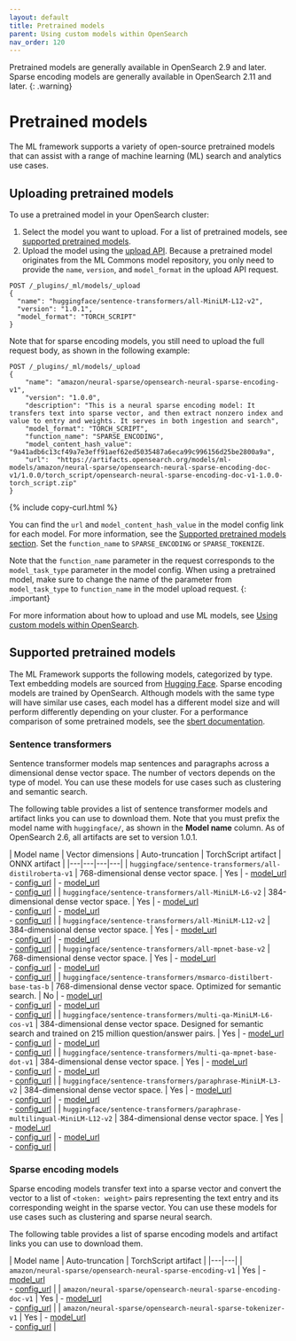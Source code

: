 ```yaml
---
layout: default
title: Pretrained models
parent: Using custom models within OpenSearch
nav_order: 120
---
```


Pretrained models are generally available in OpenSearch 2.9 and later. 
Sparse encoding models are generally available in OpenSearch 2.11 and later. 
{: .warning}

# Pretrained models

The ML framework supports a variety of open-source pretrained models that can assist with a range of machine learning (ML) search and analytics use cases. 

## Uploading pretrained models

To use a pretrained model in your OpenSearch cluster:

1. Select the model you want to upload. For a list of pretrained models, see [supported pretrained models](#supported-pretrained-models).
2. Upload the model using the [upload API]({{site.url}}{{site.baseurl}}/ml-commons-plugin/model-serving-framework#upload-model-to-opensearch). Because a pretrained model originates from the ML Commons model repository, you only need to provide the `name`, `version`, and `model_format` in the upload API request.  

```
POST /_plugins/_ml/models/_upload
{
  "name": "huggingface/sentence-transformers/all-MiniLM-L12-v2",
  "version": "1.0.1",
  "model_format": "TORCH_SCRIPT"
}
```

Note that for sparse encoding models, you still need to upload the full request body, as shown in the following example: 

```
POST /_plugins/_ml/models/_upload
{
    "name": "amazon/neural-sparse/opensearch-neural-sparse-encoding-v1",
    "version": "1.0.0",
    "description": "This is a neural sparse encoding model: It transfers text into sparse vector, and then extract nonzero index and value to entry and weights. It serves in both ingestion and search",
    "model_format": "TORCH_SCRIPT",
    "function_name": "SPARSE_ENCODING",
    "model_content_hash_value": "9a41adb6c13cf49a7e3eff91aef62ed5035487a6eca99c996156d25be2800a9a",
    "url":  "https://artifacts.opensearch.org/models/ml-models/amazon/neural-sparse/opensearch-neural-sparse-encoding-doc-v1/1.0.0/torch_script/opensearch-neural-sparse-encoding-doc-v1-1.0.0-torch_script.zip"
}
```
{% include copy-curl.html %}

You can find the `url` and `model_content_hash_value` in the model config link for each model. For more information, see the [Supported pretrained models section](#supported-pretrained-models). Set the `function_name` to `SPARSE_ENCODING` or `SPARSE_TOKENIZE`. 

Note that the `function_name` parameter in the request corresponds to the `model_task_type` parameter in the model config. When using a pretrained model, make sure to change the name of the parameter from `model_task_type` to `function_name` in the model upload request.
{: .important}

For more information about how to upload and use ML models, see [Using custom models within OpenSearch]({{site.url}}{{site.baseurl}}/ml-commons-plugin/model-serving-framework/).

## Supported pretrained models

The ML Framework supports the following models, categorized by type. Text embedding models are sourced from [Hugging Face](https://huggingface.co/). Sparse encoding models are trained by OpenSearch. Although models with the same type will have similar use cases, each model has a different model size and will perform differently depending on your cluster. For a performance comparison of some pretrained models, see the [sbert documentation](https://www.sbert.net/docs/pretrained_models.html#model-overview).


### Sentence transformers

Sentence transformer models map sentences and paragraphs across a dimensional dense vector space. The number of vectors depends on the type of model. You can use these models for use cases such as clustering and semantic search.

The following table provides a list of sentence transformer models and artifact links you can use to download them. Note that you must prefix the model name with `huggingface/`, as shown in the **Model name** column. As of OpenSearch 2.6, all artifacts are set to version 1.0.1.

| Model name | Vector dimensions | Auto-truncation | TorchScript artifact | ONNX artifact |
|---|---|---|---|
| `huggingface/sentence-transformers/all-distilroberta-v1` | 768-dimensional dense vector space. | Yes | - [model_url](https://artifacts.opensearch.org/models/ml-models/huggingface/sentence-transformers/all-distilroberta-v1/1.0.1/torch_script/sentence-transformers_all-distilroberta-v1-1.0.1-torch_script.zip)<br>- [config_url](https://artifacts.opensearch.org/models/ml-models/huggingface/sentence-transformers/all-distilroberta-v1/1.0.1/torch_script/config.json) | - [model_url](https://artifacts.opensearch.org/models/ml-models/huggingface/sentence-transformers/all-distilroberta-v1/1.0.1/onnx/sentence-transformers_all-distilroberta-v1-1.0.1-onnx.zip)<br>- [config_url](https://artifacts.opensearch.org/models/ml-models/huggingface/sentence-transformers/all-distilroberta-v1/1.0.1/onnx/config.json) |
| `huggingface/sentence-transformers/all-MiniLM-L6-v2` | 384-dimensional dense vector space.  | Yes | - [model_url](https://artifacts.opensearch.org/models/ml-models/huggingface/sentence-transformers/all-MiniLM-L6-v2/1.0.1/torch_script/sentence-transformers_all-MiniLM-L6-v2-1.0.1-torch_script.zip)<br>- [config_url](https://artifacts.opensearch.org/models/ml-models/huggingface/sentence-transformers/all-MiniLM-L6-v2/1.0.1/torch_script/config.json) | - [model_url](https://artifacts.opensearch.org/models/ml-models/huggingface/sentence-transformers/all-MiniLM-L6-v2/1.0.1/onnx/sentence-transformers_all-MiniLM-L6-v2-1.0.1-onnx.zip)<br>- [config_url](https://artifacts.opensearch.org/models/ml-models/huggingface/sentence-transformers/all-MiniLM-L6-v2/1.0.1/onnx/config.json) |
| `huggingface/sentence-transformers/all-MiniLM-L12-v2` | 384-dimensional dense vector space. | Yes | - [model_url](https://artifacts.opensearch.org/models/ml-models/huggingface/sentence-transformers/all-MiniLM-L12-v2/1.0.1/torch_script/sentence-transformers_all-MiniLM-L12-v2-1.0.1-torch_script.zip)<br>- [config_url](https://artifacts.opensearch.org/models/ml-models/huggingface/sentence-transformers/all-MiniLM-L12-v2/1.0.1/onnx/config.json) | - [model_url](https://artifacts.opensearch.org/models/ml-models/huggingface/sentence-transformers/all-MiniLM-L12-v2/1.0.1/onnx/sentence-transformers_all-MiniLM-L12-v2-1.0.1-onnx.zip)<br>- [config_url](https://artifacts.opensearch.org/models/ml-models/huggingface/sentence-transformers/all-MiniLM-L12-v2/1.0.1/onnx/config.json) |
| `huggingface/sentence-transformers/all-mpnet-base-v2` | 768-dimensional dense vector space. | Yes | - [model_url](https://artifacts.opensearch.org/models/ml-models/huggingface/sentence-transformers/all-mpnet-base-v2/1.0.1/torch_script/sentence-transformers_all-mpnet-base-v2-1.0.1-torch_script.zip)<br>- [config_url](https://artifacts.opensearch.org/models/ml-models/huggingface/sentence-transformers/all-mpnet-base-v2/1.0.1/torch_script/config.json) | - [model_url](https://artifacts.opensearch.org/models/ml-models/huggingface/sentence-transformers/all-mpnet-base-v2/1.0.1/onnx/sentence-transformers_all-mpnet-base-v2-1.0.1-onnx.zip)<br>- [config_url](https://artifacts.opensearch.org/models/ml-models/huggingface/sentence-transformers/all-mpnet-base-v2/1.0.1/onnx/config.json) |
| `huggingface/sentence-transformers/msmarco-distilbert-base-tas-b` | 768-dimensional dense vector space. Optimized for semantic search. | No | - [model_url](https://artifacts.opensearch.org/models/ml-models/huggingface/sentence-transformers/msmarco-distilbert-base-tas-b/1.0.1/torch_script/sentence-transformers_msmarco-distilbert-base-tas-b-1.0.1-torch_script.zip)<br>- [config_url](https://artifacts.opensearch.org/models/ml-models/huggingface/sentence-transformers/msmarco-distilbert-base-tas-b/1.0.1/torch_script/config.json) | - [model_url](https://artifacts.opensearch.org/models/ml-models/huggingface/sentence-transformers/msmarco-distilbert-base-tas-b/1.0.1/onnx/sentence-transformers_msmarco-distilbert-base-tas-b-1.0.1-onnx.zip)<br>- [config_url](https://artifacts.opensearch.org/models/ml-models/huggingface/sentence-transformers/msmarco-distilbert-base-tas-b/1.0.1/onnx/config.json) |
| `huggingface/sentence-transformers/multi-qa-MiniLM-L6-cos-v1` | 384-dimensional dense vector space. Designed for semantic search and trained on 215 million question/answer pairs. | Yes | - [model_url](https://artifacts.opensearch.org/models/ml-models/huggingface/sentence-transformers/multi-qa-MiniLM-L6-cos-v1/1.0.1/torch_script/sentence-transformers_multi-qa-MiniLM-L6-cos-v1-1.0.1-torch_script.zip)<br>- [config_url](https://artifacts.opensearch.org/models/ml-models/huggingface/sentence-transformers/multi-qa-MiniLM-L6-cos-v1/1.0.1/torch_script/config.json) | - [model_url](https://artifacts.opensearch.org/models/ml-models/huggingface/sentence-transformers/multi-qa-MiniLM-L6-cos-v1/1.0.1/onnx/sentence-transformers_multi-qa-MiniLM-L6-cos-v1-1.0.1-onnx.zip)<br>- [config_url](https://artifacts.opensearch.org/models/ml-models/huggingface/sentence-transformers/multi-qa-MiniLM-L6-cos-v1/1.0.1/onnx/config.json) |
| `huggingface/sentence-transformers/multi-qa-mpnet-base-dot-v1` | 384-dimensional dense vector space. | Yes | - [model_url](https://artifacts.opensearch.org/models/ml-models/huggingface/sentence-transformers/multi-qa-mpnet-base-dot-v1/1.0.1/torch_script/sentence-transformers_multi-qa-mpnet-base-dot-v1-1.0.1-torch_script.zip)<br>- [config_url](https://artifacts.opensearch.org/models/ml-models/huggingface/sentence-transformers/multi-qa-mpnet-base-dot-v1/1.0.1/torch_script/config.json) | - [model_url](https://artifacts.opensearch.org/models/ml-models/huggingface/sentence-transformers/multi-qa-mpnet-base-dot-v1/1.0.1/onnx/sentence-transformers_multi-qa-mpnet-base-dot-v1-1.0.1-onnx.zip)<br>- [config_url](https://artifacts.opensearch.org/models/ml-models/huggingface/sentence-transformers/multi-qa-mpnet-base-dot-v1/1.0.1/onnx/config.json) |
| `huggingface/sentence-transformers/paraphrase-MiniLM-L3-v2` | 384-dimensional dense vector space. | Yes | - [model_url](https://artifacts.opensearch.org/models/ml-models/huggingface/sentence-transformers/paraphrase-MiniLM-L3-v2/1.0.1/torch_script/sentence-transformers_paraphrase-MiniLM-L3-v2-1.0.1-torch_script.zip)<br>- [config_url](https://artifacts.opensearch.org/models/ml-models/huggingface/sentence-transformers/paraphrase-MiniLM-L3-v2/1.0.1/torch_script/config.json) | - [model_url](https://artifacts.opensearch.org/models/ml-models/huggingface/sentence-transformers/paraphrase-MiniLM-L3-v2/1.0.1/onnx/sentence-transformers_paraphrase-MiniLM-L3-v2-1.0.1-onnx.zip)<br>- [config_url](https://artifacts.opensearch.org/models/ml-models/huggingface/sentence-transformers/paraphrase-MiniLM-L3-v2/1.0.1/onnx/config.json) |
| `huggingface/sentence-transformers/paraphrase-multilingual-MiniLM-L12-v2` | 384-dimensional dense vector space. | Yes | - [model_url](https://artifacts.opensearch.org/models/ml-models/huggingface/sentence-transformers/paraphrase-multilingual-MiniLM-L12-v2/1.0.1/torch_script/sentence-transformers_paraphrase-multilingual-MiniLM-L12-v2-1.0.1-torch_script.zip)<br>- [config_url](https://artifacts.opensearch.org/models/ml-models/huggingface/sentence-transformers/paraphrase-multilingual-MiniLM-L12-v2/1.0.1/torch_script/config.json) | - [model_url](https://artifacts.opensearch.org/models/ml-models/huggingface/sentence-transformers/paraphrase-multilingual-MiniLM-L12-v2/1.0.1/onnx/sentence-transformers_paraphrase-multilingual-MiniLM-L12-v2-1.0.1-onnx.zip)<br>- [config_url](https://artifacts.opensearch.org/models/ml-models/huggingface/sentence-transformers/paraphrase-multilingual-MiniLM-L12-v2/1.0.1/onnx/config.json) |


### Sparse encoding models

Sparse encoding models transfer text into a sparse vector and convert the vector to a list of `<token: weight>` pairs representing the text entry and its corresponding weight in the sparse vector. You can use these models for use cases such as clustering and sparse neural search.

The following table provides a list of sparse encoding models and artifact links you can use to download them.

| Model name | Auto-truncation | TorchScript artifact | 
|---|---|
| `amazon/neural-sparse/opensearch-neural-sparse-encoding-v1` | Yes | - [model_url](https://artifacts.opensearch.org/models/ml-models/amazon/neural-sparse/opensearch-neural-sparse-encoding-v1/1.0.0/torch_script/opensearch-neural-sparse-encoding-v1-1.0.0-torch_script.zip)<br>- [config_url](https://artifacts.opensearch.org/models/ml-models/amazon/neural-sparse/opensearch-neural-sparse-encoding-v1/1.0.0/torch_script/config.json) | 
| `amazon/neural-sparse/opensearch-neural-sparse-encoding-doc-v1` | Yes | - [model_url](https://artifacts.opensearch.org/models/ml-models/amazon/neural-sparse/opensearch-neural-sparse-encoding-doc-v1/1.0.0/torch_script/opensearch-neural-sparse-encoding-doc-v1-1.0.0-torch_script.zip)<br>- [config_url](https://artifacts.opensearch.org/models/ml-models/amazon/neural-sparse/opensearch-neural-sparse-encoding-doc-v1/1.0.0/torch_script/config.json) | 
| `amazon/neural-sparse/opensearch-neural-sparse-tokenizer-v1` | Yes | - [model_url](https://artifacts.opensearch.org/models/ml-models/amazon/neural-sparse/opensearch-neural-sparse-tokenizer-v1/1.0.0/torch_script/opensearch-neural-sparse-tokenizer-v1-1.0.0.zip)<br>- [config_url](https://artifacts.opensearch.org/models/ml-models/amazon/neural-sparse/opensearch-neural-sparse-tokenizer-v1/1.0.0/torch_script/config.json) | 

